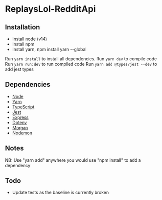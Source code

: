 # ReplaysLol-RedditApi

## Installation
* Install node (v14)
* Install npm
* Install yarn, npm install yarn --global

Run `yarn install` to install all dependencies.
Run `yarn dev` to compile code
Run `yarn run:dev` to run compiled code
Run `yarn add @types/jest --dev` to add jest types

## Dependencies
* [Node](https://nodejs.org/en/)
* [Yarn](https://yarnpkg.com/)
* [TypeScript](https://www.typescriptlang.org/)
* [Jest](https://jestjs.io/)
* [Express](https://expressjs.com/)
* [Dotenv](https://www.npmjs.com/package/dotenv)
* [Morgan](https://www.npmjs.com/package/morgan)
* [Nodemon](https://www.npmjs.com/package/nodemon)

## Notes

NB: Use "yarn add" anywhere you would use "npm install" to add a dependency

## Todo

* Update tests as the baseline is currently broken